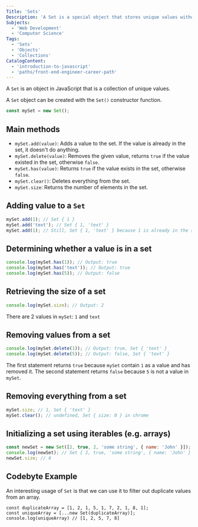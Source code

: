 ```yaml
---
Title: 'Sets'
Description: 'A Set is a special object that stores unique values without a key.'
Subjects:
  - 'Web Development'
  - 'Computer Science'
Tags:
  - 'Sets'
  - 'Objects'
  - 'Collections'
CatalogContent:
  - 'introduction-to-javascript'
  - 'paths/front-end-engineer-career-path'
---
```


A `Set` is an object in JavaScript that is a collection of unique values.

A `Set` object can be created with the `Set()` constructor function.

```js
const mySet = new Set();
```

## Main methods

- `mySet.add(value)`: Adds a value to the set. If the value is already in the set, it doesn't do anything.
- `mySet.delete(value)`: Removes the given value, returns `true` if the value existed in the set, otherwise `false`.
- `mySet.has(value)`: Returns `true` if the value exists in the set, otherwise `false`.
- `mySet.clear()`: Deletes everything from the set.
- `mySet.size`: Returns the number of elements in the set.

## Adding value to a `Set`

```js
mySet.add(1); // Set { 1 }
mySet.add('text'); // Set { 1, 'text' }
mySet.add(1); // Still, Set { 1, 'text' } because 1 is already in the set
```

## Determining whether a value is in a set

```js
console.log(mySet.has(1)); // Output: true
console.log(mySet.has('text')); // Output: true
console.log(mySet.has(5)); // Output: false
```

## Retrieving the size of a set

```js
console.log(mySet.size); // Output: 2
```

There are 2 values in `mySet`: `1` and `text`

## Removing values from a set

```js
console.log(mySet.delete(1)); // Output: true, Set { 'text' }
console.log(mySet.delete(5)); // Output: false, Set { 'text' }
```

The first statement returns `true` because `mySet` contain `1` as a value and has removed it.
The second statement returns `false` because `5` is not a value in `mySet`.

## Removing everything from a set

```js
mySet.size; // 1, Set { 'text' }
mySet.clear(); // undefined, Set { size: 0 } in chrome
```

## Initializing a set using iterables (e.g. arrays)

```js
const newSet = new Set([2, true, 2, 'some string', { name: 'John' }]);
console.log(newSet); // Set { 2, true, 'some string', { name: 'John' } }
newSet.size; // 4
```

## Codebyte Example

An interesting usage of `Set` is that we can use it to filter out duplicate values from an array.

```codebyte/js
const duplicateArray = [1, 2, 1, 5, 1, 7, 2, 1, 8, 1];
const uniqueArray = [...new Set(duplicateArray)];
console.log(uniqueArray) // [1, 2, 5, 7, 8]
```
